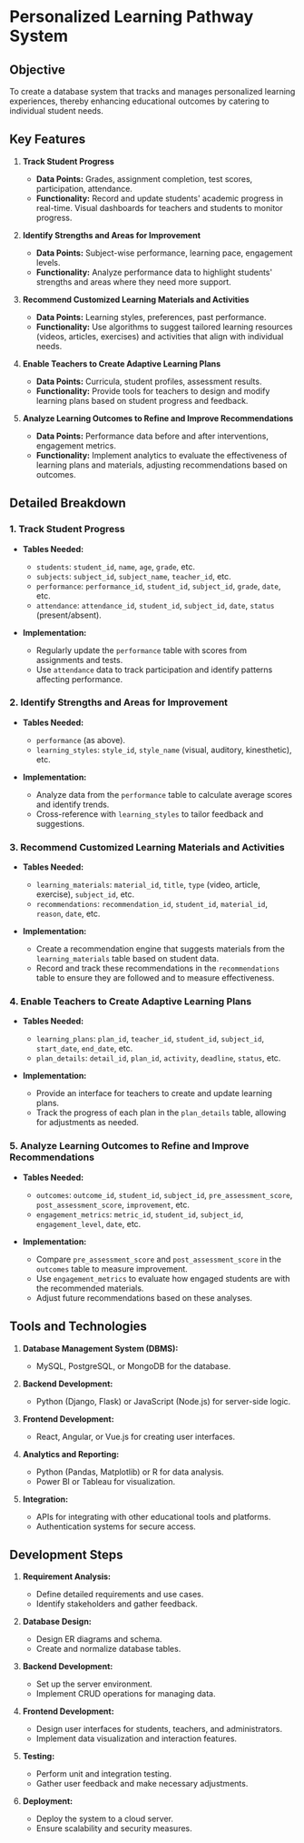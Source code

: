 # Personalized Learning Pathway System

## Objective
To create a database system that tracks and manages personalized learning experiences, thereby enhancing educational outcomes by catering to individual student needs.

## Key Features
1. **Track Student Progress**
   - **Data Points:** Grades, assignment completion, test scores, participation, attendance.
   - **Functionality:** Record and update students' academic progress in real-time. Visual dashboards for teachers and students to monitor progress.

2. **Identify Strengths and Areas for Improvement**
   - **Data Points:** Subject-wise performance, learning pace, engagement levels.
   - **Functionality:** Analyze performance data to highlight students' strengths and areas where they need more support.

3. **Recommend Customized Learning Materials and Activities**
   - **Data Points:** Learning styles, preferences, past performance.
   - **Functionality:** Use algorithms to suggest tailored learning resources (videos, articles, exercises) and activities that align with individual needs.

4. **Enable Teachers to Create Adaptive Learning Plans**
   - **Data Points:** Curricula, student profiles, assessment results.
   - **Functionality:** Provide tools for teachers to design and modify learning plans based on student progress and feedback.

5. **Analyze Learning Outcomes to Refine and Improve Recommendations**
   - **Data Points:** Performance data before and after interventions, engagement metrics.
   - **Functionality:** Implement analytics to evaluate the effectiveness of learning plans and materials, adjusting recommendations based on outcomes.

## Detailed Breakdown

### 1. Track Student Progress
   - **Tables Needed:**
     - `students`: `student_id`, `name`, `age`, `grade`, etc.
     - `subjects`: `subject_id`, `subject_name`, `teacher_id`, etc.
     - `performance`: `performance_id`, `student_id`, `subject_id`, `grade`, `date`, etc.
     - `attendance`: `attendance_id`, `student_id`, `subject_id`, `date`, `status` (present/absent).

   - **Implementation:**
     - Regularly update the `performance` table with scores from assignments and tests.
     - Use `attendance` data to track participation and identify patterns affecting performance.

### 2. Identify Strengths and Areas for Improvement
   - **Tables Needed:**
     - `performance` (as above).
     - `learning_styles`: `style_id`, `style_name` (visual, auditory, kinesthetic), etc.

   - **Implementation:**
     - Analyze data from the `performance` table to calculate average scores and identify trends.
     - Cross-reference with `learning_styles` to tailor feedback and suggestions.

### 3. Recommend Customized Learning Materials and Activities
   - **Tables Needed:**
     - `learning_materials`: `material_id`, `title`, `type` (video, article, exercise), `subject_id`, etc.
     - `recommendations`: `recommendation_id`, `student_id`, `material_id`, `reason`, `date`, etc.

   - **Implementation:**
     - Create a recommendation engine that suggests materials from the `learning_materials` table based on student data.
     - Record and track these recommendations in the `recommendations` table to ensure they are followed and to measure effectiveness.

### 4. Enable Teachers to Create Adaptive Learning Plans
   - **Tables Needed:**
     - `learning_plans`: `plan_id`, `teacher_id`, `student_id`, `subject_id`, `start_date`, `end_date`, etc.
     - `plan_details`: `detail_id`, `plan_id`, `activity`, `deadline`, `status`, etc.

   - **Implementation:**
     - Provide an interface for teachers to create and update learning plans.
     - Track the progress of each plan in the `plan_details` table, allowing for adjustments as needed.

### 5. Analyze Learning Outcomes to Refine and Improve Recommendations
   - **Tables Needed:**
     - `outcomes`: `outcome_id`, `student_id`, `subject_id`, `pre_assessment_score`, `post_assessment_score`, `improvement`, etc.
     - `engagement_metrics`: `metric_id`, `student_id`, `subject_id`, `engagement_level`, `date`, etc.

   - **Implementation:**
     - Compare `pre_assessment_score` and `post_assessment_score` in the `outcomes` table to measure improvement.
     - Use `engagement_metrics` to evaluate how engaged students are with the recommended materials.
     - Adjust future recommendations based on these analyses.

## Tools and Technologies

1. **Database Management System (DBMS):**
   - MySQL, PostgreSQL, or MongoDB for the database.
   
2. **Backend Development:**
   - Python (Django, Flask) or JavaScript (Node.js) for server-side logic.
   
3. **Frontend Development:**
   - React, Angular, or Vue.js for creating user interfaces.
   
4. **Analytics and Reporting:**
   - Python (Pandas, Matplotlib) or R for data analysis.
   - Power BI or Tableau for visualization.

5. **Integration:**
   - APIs for integrating with other educational tools and platforms.
   - Authentication systems for secure access.

## Development Steps

1. **Requirement Analysis:**
   - Define detailed requirements and use cases.
   - Identify stakeholders and gather feedback.

2. **Database Design:**
   - Design ER diagrams and schema.
   - Create and normalize database tables.

3. **Backend Development:**
   - Set up the server environment.
   - Implement CRUD operations for managing data.

4. **Frontend Development:**
   - Design user interfaces for students, teachers, and administrators.
   - Implement data visualization and interaction features.

5. **Testing:**
   - Perform unit and integration testing.
   - Gather user feedback and make necessary adjustments.

6. **Deployment:**
   - Deploy the system to a cloud server.
   - Ensure scalability and security measures.
